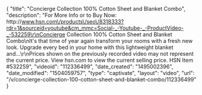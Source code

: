 {
    "title": "Concierge Collection 100% Cotton Sheet and Blanket Combo",
    "description": "For More Info or to Buy Now: http:\/\/www.hsn.com\/products\/seo\/8318333?rdr=1&sourceid=youtube&cm_mmc=Social-_-Youtube-_-ProductVideo-_-532259\r\nConcierge Collection 100% Cotton Sheet and Blanket Combo\nIt's that time of year again  transform your rooms with a fresh new look. Upgrade every bed in your home with this lightweight blanket and...\r\nPrices shown on the previously recorded video may not represent the current price.  View hsn.com to view the current selling price. HSN Item #532259",
    "videoid": "112336499",
    "date_created": "1495002396",
    "date_modified": "1504059757",
    "type": "captivate",
    "layout": "video",
    "url": "\/v\/concierge-collection-100-cotton-sheet-and-blanket-combo\/112336499"
}